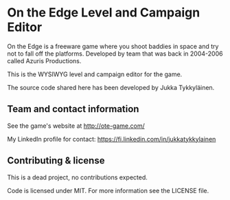 # On the Edge Level and Campaign Editor

On the Edge is a freeware game where you shoot baddies in space and try not to fall off the platforms. Developed by team that was back in 2004-2006 called Azuris Productions.

This is the WYSIWYG level and campaign editor for the game.

The source code shared here has been developed by Jukka Tykkyläinen.

## Team and contact information

See the game's website at http://ote-game.com/

My LinkedIn profile for contact: https://fi.linkedin.com/in/jukkatykkylainen

## Contributing & license

This is a dead project, no contributions expected.

Code is licensed under MIT. For more information see the LICENSE file.